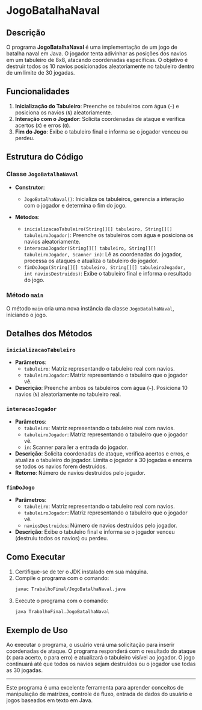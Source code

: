 # JogoBatalhaNaval

## Descrição

O programa **JogoBatalhaNaval** é uma implementação de um jogo de batalha naval em Java. O jogador tenta adivinhar as posições dos navios em um tabuleiro de 8x8, atacando coordenadas específicas. O objetivo é destruir todos os 10 navios posicionados aleatoriamente no tabuleiro dentro de um limite de 30 jogadas.

## Funcionalidades

1. **Inicialização do Tabuleiro**: Preenche os tabuleiros com água (`~`) e posiciona os navios (`N`) aleatoriamente.
2. **Interação com o Jogador**: Solicita coordenadas de ataque e verifica acertos (`X`) e erros (`O`).
3. **Fim do Jogo**: Exibe o tabuleiro final e informa se o jogador venceu ou perdeu.

## Estrutura do Código

### Classe `JogoBatalhaNaval`

- **Construtor**:
  - `JogoBatalhaNaval()`: Inicializa os tabuleiros, gerencia a interação com o jogador e determina o fim do jogo.

- **Métodos**:
  - `inicializacaoTabuleiro(String[][] tabuleiro, String[][] tabuleiroJogador)`: Preenche os tabuleiros com água e posiciona os navios aleatoriamente.
  - `interacaoJogador(String[][] tabuleiro, String[][] tabuleiroJogador, Scanner in)`: Lê as coordenadas do jogador, processa os ataques e atualiza o tabuleiro do jogador.
  - `fimDoJogo(String[][] tabuleiro, String[][] tabuleiroJogador, int naviosDestruidos)`: Exibe o tabuleiro final e informa o resultado do jogo.

### Método `main`

O método `main` cria uma nova instância da classe `JogoBatalhaNaval`, iniciando o jogo.

## Detalhes dos Métodos

### `inicializacaoTabuleiro`

- **Parâmetros**:
  - `tabuleiro`: Matriz representando o tabuleiro real com navios.
  - `tabuleiroJogador`: Matriz representando o tabuleiro que o jogador vê.
- **Descrição**: Preenche ambos os tabuleiros com água (`~`). Posiciona 10 navios (`N`) aleatoriamente no tabuleiro real.

### `interacaoJogador`

- **Parâmetros**:
  - `tabuleiro`: Matriz representando o tabuleiro real com navios.
  - `tabuleiroJogador`: Matriz representando o tabuleiro que o jogador vê.
  - `in`: Scanner para ler a entrada do jogador.
- **Descrição**: Solicita coordenadas de ataque, verifica acertos e erros, e atualiza o tabuleiro do jogador. Limita o jogador a 30 jogadas e encerra se todos os navios forem destruídos.
- **Retorno**: Número de navios destruídos pelo jogador.

### `fimDoJogo`

- **Parâmetros**:
  - `tabuleiro`: Matriz representando o tabuleiro real com navios.
  - `tabuleiroJogador`: Matriz representando o tabuleiro que o jogador vê.
  - `naviosDestruidos`: Número de navios destruídos pelo jogador.
- **Descrição**: Exibe o tabuleiro final e informa se o jogador venceu (destruiu todos os navios) ou perdeu.

## Como Executar

1. Certifique-se de ter o JDK instalado em sua máquina.
2. Compile o programa com o comando:
   ```sh
   javac TrabalhoFinal/JogoBatalhaNaval.java
   ```
3. Execute o programa com o comando:
   ```sh
   java TrabalhoFinal.JogoBatalhaNaval
   ```

## Exemplo de Uso

Ao executar o programa, o usuário verá uma solicitação para inserir coordenadas de ataque. O programa responderá com o resultado do ataque (`X` para acerto, `O` para erro) e atualizará o tabuleiro visível ao jogador. O jogo continuará até que todos os navios sejam destruídos ou o jogador use todas as 30 jogadas.

---

Este programa é uma excelente ferramenta para aprender conceitos de manipulação de matrizes, controle de fluxo, entrada de dados do usuário e jogos baseados em texto em Java.
